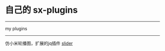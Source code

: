 # 自己的 sx-plugins
***
my plugins
***
仿小米轮播图，扩展的jq插件 [slider](https://github.com/leesx/sx-plugins/blob/master/jq-slider.html)

